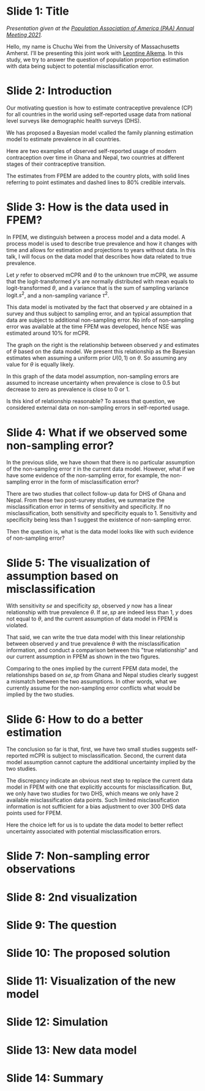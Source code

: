 # Slide 1: Title
_Presentation given at the [Population Association of America (PAA) Annual Meeting 2021](https://www.populationassociation.org/paa-2021/home)._

Hello, my name is Chuchu Wei from the University of Massachusetts Amherst. I’ll be presenting this joint work with [Leontine Alkema](https://leontinealkema.github.io/alkema_lab/). In this study, we try to answer the question of population proportion estimation with data being subject to potential misclassification error.

# Slide 2: Introduction

Our motivating question is how to estimate contraceptive prevalence (CP) for all countries in the world using self-reported usage data from national level surveys like demographic health surveys (DHS).

We has proposed a Bayesian model vcalled the family planning estimation model to estimate prevalence in all countries.

Here are two examples of observed self-reported usage of modern contraception over time in Ghana and Nepal, two countries at different stages of their contraceptive transition.

<!-- Here are two examples of observed self-reported usage of modern contraception over time in Burundi and Colombia, two countries at different stages of their contraceptive transition. -->

The estimates from FPEM are added to the country plots, with solid lines referring to point estimates and dashed lines to 80% credible intervals.

# Slide 3: How is the data used in FPEM?

In FPEM, we distinguish between a process model and a data model. A process model is used to describe true prevalence and how it changes with time and allows for estimation and projections to years without data. In this talk, I will focus on the data model that describes how data related to true prevalence.

Let $y$ refer to observed mCPR and $\theta$ to the unknown true mCPR, we assume that the logit-transformed $y$'s are normally distributed with mean equals to logit-transformed $\theta$, and a variance that is the sum of sampling variance $\text{logit}.s^2$, and a non-sampling variance $\tau^2$. 

This data model is motivated by the fact that observed $y$ are obtained in a survey and thus subject to sampling error, and an typical assumption that data are subject to additional non-sampling error. No info of non-sampling error was available at the time FPEM was developed, hence NSE was estimated around 10% for mCPR.

The graph on the right is the relationship between observed $y$ and estimates of $\theta$ based on the data model. We present this relationship as the Bayesian estimates when assuming a uniform prior $U(0,1)$ on $\theta$. So assuming any value for $\theta$ is equally likely.

In this graph of the data model assumption, non-sampling errors are assumed to increase uncertainty when prevalence is close to 0.5 but decrease to zero as prevalence is close to 0 or 1.

Is this kind of relationship reasonable? To assess that question, we considered external data on non-sampling errors in self-reported usage.

# Slide 4: What if we observed some non-sampling error?

In the previous slide, we have shown that there is no particular assumption of the non-sampling error $\tau$ in the current data model.  However, what if we have some evidence of the non-sampling error, for example, the non-sampling error in the form of misclassification error? 

There are two studies that collect follow-up data for DHS of Ghana and Nepal. From these two post-survey studies, we summarize the misclassification error in terms of sensitivity and specificity. If no misclassification, both sensitivity and specificity equals to 1. Sensitivity and specificity being less than 1 suggest the existence of non-sampling error.

Then the question is, what is the data model looks like with such evidence of non-sampling error?

# Slide 5: The visualization of assumption based on misclassification

With sensitivity $se$ and specificity $sp$, observed $y$ now has a linear relationship with true prevalence $\theta$. If $se, sp$ are indeed less than 1, $y$ does not equal to $\theta$, and the current assumption of data model in FPEM is violated.

That said, we can write the true data model with this linear relationship between observed $y$ and true prevalence $\theta$ with the misclassification information, and conduct a comparison between this "true relationship" and our current assumption in FPEM as shown in the two figures. 

Comparing to the ones implied by the current FPEM data model, the relationships based on $se, sp$ from Ghana and Nepal studies clearly suggest a mismatch between the two assumptions. In other words, what we currently assume for the non-sampling error conflicts what would be implied by the two studies.

# Slide 6: How to do a better estimation

The conclusion so far is that, first, we have two small studies suggests self-reported mCPR is subject to misclassification. Second, the current data model assumption cannot capture the additional uncertainty implied by the two studies.

The discrepancy indicate an obvious next step to replace the current data model in FPEM with one that explicitly accounts for misclassification. But, we only have two studies for two DHS, which means we only have 2 available misclassification data points. Such limited misclassification information is not sufficient for a bias adjustment to over 300 DHS data points used for FPEM.

Here the choice left for us is to update the data model to better reflect uncertainty associated with potential misclassification errors.

# Slide 7: Non-sampling error observations
# Slide 8: 2nd visualization
# Slide 9: The question
# Slide 10: The proposed solution
# Slide 11: Visualization of the new model
# Slide 12: Simulation
# Slide 13: New data model

# Slide 14: Summary